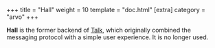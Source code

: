 +++
title = "Hall"
weight = 10
template = "doc.html"
[extra]
category = "arvo"
+++

**Hall** is the former backend of [Talk](../talk), which originally combined the messaging protocol with a simple user experience. It is no longer used.
